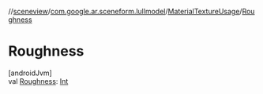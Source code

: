 //[sceneview](../../../index.md)/[com.google.ar.sceneform.lullmodel](../index.md)/[MaterialTextureUsage](index.md)/[Roughness](-roughness.md)

# Roughness

[androidJvm]\
val [Roughness](-roughness.md): [Int](https://kotlinlang.org/api/latest/jvm/stdlib/kotlin/-int/index.html)
